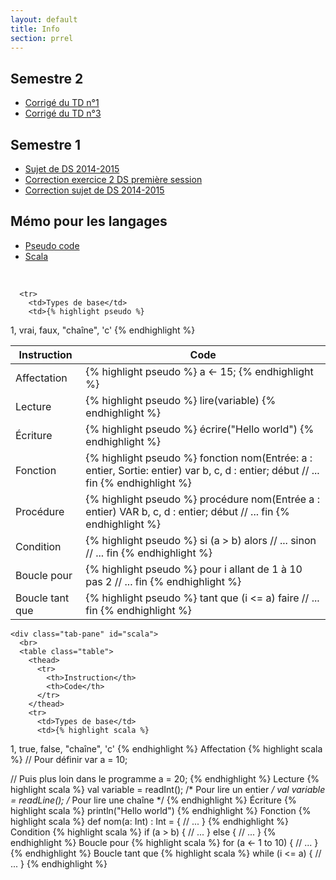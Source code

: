 ```yaml
---
layout: default
title: Info
section: prrel
---
```


## Semestre 2

* [Corrigé du TD n°1](correction-td1.html)
* [Corrigé du TD n°3](correction-td3.html)

## Semestre 1

* [Sujet de DS 2014-2015](https://drive.google.com/uc?export=download&id=0B1b6pH21vC4eM3hhRjNnLTRWRWc)
* [Correction exercice 2 DS première session](correction-exercice2.html)
* [Correction sujet de DS 2014-2015](correction-ds.html)

## Mémo pour les langages

<div id="memo">

<ul class="nav-tabs">
  <li class="active"><a href="#pseudo">Pseudo code</a></li>
  <li><a href="#scala">Scala</a></li>
</ul>

<div class="tab-content">
  <div class="tab-pane active" id="pseudo">
  <br>
    <table class="table">
      <thead>
        <tr>
          <th>Instruction</th>
          <th>Code</th>
        </tr>
      </thead>

      <tr>
        <td>Types de base</td>
        <td>{% highlight pseudo %}
1, vrai, faux, "chaîne", 'c'
{% endhighlight %}
        </td>
      </tr>
      <tr>
        <td>Affectation</td>
        <td>{% highlight pseudo %}
a <- 15;
{% endhighlight %}</td>
      </tr>
      <tr>
        <td>Lecture</td>
        <td>{% highlight pseudo %}
lire(variable)
{% endhighlight %}</td>
      </tr>
      <tr>
        <td>Écriture</td>
        <td>{% highlight pseudo %}
écrire("Hello world")
{% endhighlight %}</td>
      </tr>
      <tr>
        <td>Fonction</td>
        <td>{% highlight pseudo %}
fonction nom(Entrée: a : entier, Sortie: entier)
  var b, c, d : entier;
début
  // ...
fin
{% endhighlight %}</td>
      </tr>
      <tr>
        <td>Procédure</td>
        <td>{% highlight pseudo %}
procédure nom(Entrée a : entier)
  VAR b, c, d : entier;
début
  // ...
fin
{% endhighlight %}</td>
      </tr>
      <tr>
        <td>Condition</td>
        <td>{% highlight pseudo %}
si (a > b) alors
  // ...
sinon
  // ...
fin
{% endhighlight %}</td>
      </tr>
      <tr>
        <td>Boucle pour</td>
        <td>{% highlight pseudo %}
pour i allant de 1 à 10 pas 2
  // ...
fin
{% endhighlight %}</td>
      </tr>
      <tr>
        <td>Boucle tant que</td>
        <td>{% highlight pseudo %}
tant que (i <= a) faire
  // ...
fin
{% endhighlight %}</td>
      </tr>
    </table>
  </div>

    <div class="tab-pane" id="scala">
      <br>
      <table class="table">
        <thead>
          <tr>
            <th>Instruction</th>
            <th>Code</th>
          </tr>
        </thead>
        <tr>
          <td>Types de base</td>
          <td>{% highlight scala %}
1, true, false, "chaîne", 'c'
{% endhighlight %}
          </td>
        </tr>
        <tr>
          <td>Affectation</td>
          <td>{% highlight scala %}
// Pour définir
var a = 10;

// Puis plus loin dans le programme
a = 20;
{% endhighlight %}</td>
        </tr>
        <tr>
          <td>Lecture</td>
          <td>{% highlight scala %}
val variable = readInt();  /* Pour lire un entier  */
val variable = readLine(); /* Pour lire une chaîne */
{% endhighlight %}</td>
        </tr>
        <tr>
          <td>Écriture</td>
          <td>{% highlight scala %}
println("Hello world")
{% endhighlight %}</td>
        </tr>
        <tr>
          <td>Fonction</td>
          <td>{% highlight scala %}
def nom(a: Int) : Int = {
  // ...
}
{% endhighlight %}</td>
        </tr>
        <tr>
          <td>Condition</td>
          <td>{% highlight scala %}
if (a > b) {
  // ...
} else {
  // ...
}
{% endhighlight %}</td>
        </tr>
        <tr>
          <td>Boucle pour</td>
          <td>{% highlight scala %}
for (a <- 1 to 10) {
  // ...
}
{% endhighlight %}</td>
        </tr>
        <tr>
          <td>Boucle tant que</td>
          <td>{% highlight scala %}
while (i <= a) {
  // ...
}
{% endhighlight %}</td>
        </tr>
      </table>
    </div>
  </div>

</div>
